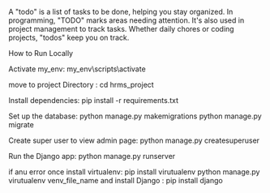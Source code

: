 A "todo" is a list of tasks to be done, helping you stay organized. In programming, "TODO" marks areas needing attention. It's also used in project management to track tasks. Whether daily chores or coding projects, "todos" keep you on track.

How to Run Locally

Activate my_env: my_env\scripts\activate

move to project Directory : cd hrms_project

Install dependencies: pip install -r requirements.txt

Set up the database: python manage.py makemigrations python manage.py migrate

Create super user to view admin page: python manage.py createsuperuser

Run the Django app: python manage.py runserver

if anu error once install virtualenv: pip install virutualenv python manage.py virutualenv venv_file_name and install Django : pip install django
